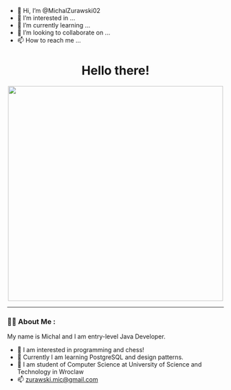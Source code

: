 - 👋 Hi, I’m @MichalZurawski02
- 👀 I’m interested in ...
- 🌱 I’m currently learning ...
- 💞️ I’m looking to collaborate on ...
- 📫 How to reach me ...

<!---
MichalZurawski02/MichalZurawski02 is a ✨ special ✨ repository because its `README.md` (this file) appears on your GitHub profile.
You can click the Preview link to take a look at your changes.
--->
<div id="header" align="center">
  <h1>
    Hello there!
  </h1>
</div>
<div align="center">
  <img src="https://media.giphy.com/media/jdPMeyv9rn0hZHh8n9/giphy.gif" width="500" height="500"/>
  
</div>

---

### :man_technologist: About Me :
My name is Michal and I am entry-level Java Developer.
- :eyes: I am interested in programming and chess!
- :seedling: Currently I am learning PostgreSQL and design patterns.
- :school: I am student of Computer Science at University of Science and Technology in Wroclaw
- :mailbox: zurawski.mic@gmail.com
